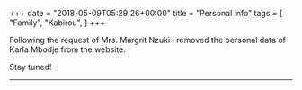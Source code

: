 +++
date = "2018-05-09T05:29:26+00:00"
title = "Personal info"
tags = [
    "Family",
    "Kabirou",
]
+++
<p>Following the request of Mrs. Margrit Nzuki I removed the personal data of Karla Mbodje from the website.
</p>
<!--more-->
Stay tuned!
<hr>

